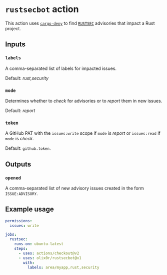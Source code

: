 # `rustsecbot` action

This action uses [`cargo-deny`][cd] to find [`RUSTSEC`][rs] advisories that
impact a Rust project.

## Inputs

### `labels`

A comma-separated list of labels for impacted issues.

Default: _rust,security_

### `mode`

Determines whether to _check_ for advisories or to _report_ them in new issues.

Default: _report_

### `token`

A GitHub PAT with the `issues:write` scope if `mode` is _report_ or `issues:read` if `mode` is
_check_.

Default: `github.token`.

## Outputs

### `opened`

A comma-separated list of new advisory issues created in the form
`ISSUE:ADVISORY`.

## Example usage

```yaml
permissions:
  issues: write

jobs:
  rustsec:
    runs-on: ubuntu-latest
    steps:
      - uses: actions/checkout@v2
      - uses: olix0r/rustsecbot@v1
        with:
          labels: area/myapp,rust,security
```

<!-- refs -->
[cd]: https://github.com/EmbarkStudios/cargo-deny
[rs]: https://rustsec.org
